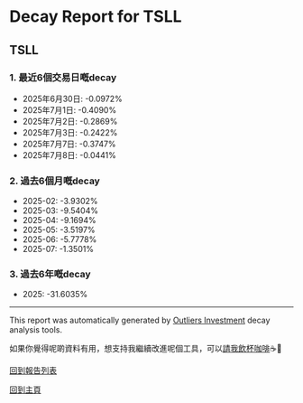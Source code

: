 # Decay Report for TSLL

## TSLL

### 1. 最近6個交易日嘅decay

- 2025年6月30日: -0.0972%
- 2025年7月1日: -0.4090%
- 2025年7月2日: -0.2869%
- 2025年7月3日: -0.2422%
- 2025年7月7日: -0.3747%
- 2025年7月8日: -0.0441%

### 2. 過去6個月嘅decay

- 2025-02: -3.9302%
- 2025-03: -9.5404%
- 2025-04: -9.1694%
- 2025-05: -3.5197%
- 2025-06: -5.7778%
- 2025-07: -1.3501%

### 3. 過去6年嘅decay

- 2025: -31.6035%

------------------------------
This report was automatically generated by [Outliers Investment](https://outliersecon.github.io/Outliers-Investment/) decay analysis tools.

如果你覺得呢啲資料有用，想支持我繼續改進呢個工具，可以[請我飲杯咖啡](https://buymeacoffee.com/outliersecon)☕🙏

[回到報告列表](https://outliersecon.github.io/Outliers-Investment/reports/reports_public)

[回到主頁](https://outliersecon.github.io/Outliers-Investment/)